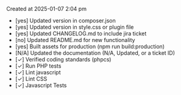 Created at 2025-01-07 2:04 pm

* [yes] Updated version in composer.json
* [yes] Updated version in style.css or plugin file
* [yes] Updated CHANGELOG.md to include jira ticket
* [no] Updated README.md for new functionality
* [yes] Built assets for production (npm run build:production)
* [N/A] Updated the documentation (N/A, Updated, or a ticket ID)
* [✓] Verified coding standards (phpcs)
* [✓] Run PHP tests
* [✓] Lint javascript
* [✓] Lint CSS
* [✓] Javascript Tests